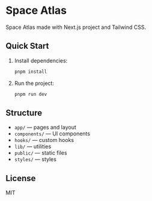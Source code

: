 # Space Atlas

Space Atlas made with Next.js project and Tailwind CSS.

## Quick Start

1. Install dependencies:
   ```sh
   pnpm install
   ```
2. Run the project:
   ```sh
   pnpm run dev
   ```

## Structure

- `app/` — pages and layout
- `components/` — UI components
- `hooks/` — custom hooks
- `lib/` — utilities
- `public/` — static files
- `styles/` — styles

## License

MIT
